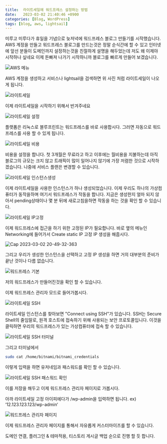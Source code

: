 ```yaml
---
title:  라이트세일에 워드프레스 설정하는 방법
date:   2023-03-02 21:40:46 +0900
categories: [Blog, WordPress]
tags: [blog, aws, lightsail]
---
```


미루고 미루다가 휴일을 기념으로 늦저녁에 워드프레스 블로그 만들기를 시작했습니다. AWS 계정을 만들고 워드프레스 블로그를 만드는것은 정말 순식간에 할 수 있고 인터넷에 앞선 분들이 도메인까지 설정하는것을 친절하게 설명을 해두었는데 저도 왜 이제야 시작하나 싶네요 이제 돈빠져 나가기 시작하니까 블로그를 빠르게 만들어 보겠습니다.

![AWS 메뉴](https://user-images.githubusercontent.com/85277660/222428539-c448a503-73d4-46df-a4cb-00eede8a43ee.png)

AWS 계정을 생성하고 서비스나 lightsail을 검색하면 위 사진 처럼 라이트세일이 나오게 됩니다.

![라이트세일](https://user-images.githubusercontent.com/85277660/222429095-7600d7eb-b123-4094-a116-341038843cef.png)

이제 라이트세일을 시작하기 위해서 반겨주네요

![라이트세일 설정](https://user-images.githubusercontent.com/85277660/222429195-0b0d6eb9-52bc-4e90-a573-d46968ac95c7.png)

플랫폼은 리눅스로 블루프린트는 워드프레스를 바로 사용합시다. 그러면 자동으로 워드프레스를 사용 할 수 있게 됩니다.

![라이트세일 비용](https://user-images.githubusercontent.com/85277660/222429410-fb0afeb8-5a61-48c9-b247-03e4a1302c84.png)

비용을 설정을 합니다. 첫 3개월은 무료라고 하고 이후에는 월비용을 지불하는데 아직 블로그의 규모는 크지 않고 트래픽이 많이 일어나지 않기에 가장 저렴한 것으로 시작하겠습니다. 나중에 서비스 플랜은 변경할 수 있습니다.

![라이트세일 인스턴스생성](https://user-images.githubusercontent.com/85277660/222429692-888bb028-5394-4655-871b-6dbd088b7637.png)

이제 라이트세일을 사용한 인스턴스가 하나 생성되었습니다. 이제 우리도 하나의 가상컴퓨터가 동작을하며 여기서 워드프레스가 작동을 합니다. 지금은 생성한지 얼마 되지 않아서 pending상태이나 몇 분 뒤에 새로고침을하면 작동을 하는 것을 확인 할 수 있습니다.

![라이트세일 IP고정](https://user-images.githubusercontent.com/85277660/222430178-202fb1fc-b217-4d1e-af7a-6f7868a0ff7c.png)

이제 워드프레스에 접근을 하기 위한 고정된 IP가 필요합니다. 바로 옆의 메뉴인 Networking에 들어가서 Create static IP 고정 IP 생성을 해줍시다.

![Cap 2023-03-02 20-49-32-363](https://user-images.githubusercontent.com/85277660/222430406-cf6df57e-cb78-44a4-a83d-f5ff28f8960f.png)

그리고 우리가 생성한 인스턴스을 선택하고 고정 IP 생성을 하면 거의 대부분의 준비가 끝난 것이나 다름 없습니다.

![워드프레스 기본](https://user-images.githubusercontent.com/85277660/222430843-c7e2f2e5-d2e0-4a69-b0f7-ef8650b8d65a.png)

저의 워드프레스가 만들어진것을 확인 할 수 있습니다.

이제 워드프레스 관리자 모드로 들어가봅시다.

![라이트세일 SSH](https://user-images.githubusercontent.com/85277660/222431423-84a4a8f3-729e-4c0a-a544-b7b8b2a3eb4b.png)

라이트세일 인스턴스를 찾아보면 "Connect using SSH"가 있습니다. SSH는 Secure Shell의 줄임말로, 원격 호스트에 접속하기 위해 사용되는 보안 프로토콜입니다. 이것을 클릭하면 우리의 워드프레스가 있는 가상컴퓨터에 접속 할 수 있습니다.

![라이트세일 SSH 터미널](https://user-images.githubusercontent.com/85277660/222431833-47f6151b-770e-4e12-a2a5-157b8bc6f480.png)

그리고 터미널에서
```bash
sudo cat /home/bitnami/bitnami_credentials
```
이렇게 입력을 하면 유저네임과 패스워드를 확인 할 수 있습니다.

![라이트세일 SSH 패스워드 확인](https://user-images.githubusercontent.com/85277660/222432210-e429963e-883d-420e-a915-658419315c00.png")

이를 저장을 해두고 이제 워드프레스 관리자 페이지로 가봅시다.

아까 라이트세일 고정 아이피에다가 /wp-admin을 입력하면 됩니다. ex) ‘12.123.123.123/wp-admin‘

![워드프레스 관리자 페이지](https://user-images.githubusercontent.com/85277660/222432711-2e789181-96c1-44b2-abdf-273b9354e28e.png)

이제 워드프레스 관리자 페이지를 통해서 자유롭게 커스터마이즈를 할 수 있습니다.

도메인 연결, 플러그인 & 테마적용, 티스토리 게시글 백업 순으로 진행 할 듯 합니다.